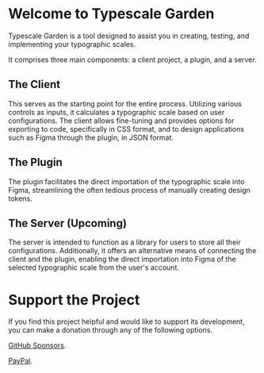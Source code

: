# Welcome to Typescale Garden

Typescale Garden is a tool designed to assist you in creating, testing, and implementing your typographic scales.

It comprises three main components: a client project, a plugin, and a server.

## The Client

This serves as the starting point for the entire process. Utilizing various controls as inputs, it calculates a typographic scale based on user configurations. The client allows fine-tuning and provides options for exporting to code, specifically in CSS format, and to design applications such as Figma through the plugin, in JSON format.

## The Plugin

The plugin facilitates the direct importation of the typographic scale into Figma, streamlining the often tedious process of manually creating design tokens.

## The Server (Upcoming)

The server is intended to function as a library for users to store all their configurations. Additionally, it offers an alternative means of connecting the client and the plugin, enabling the direct importation into Figma of the selected typographic scale from the user's account.

# Support the Project

If you find this project helpful and would like to support its development, you can make a donation through any of the following options.

[GitHub Sponsors](https://github.com/sponsors/ignacio-nacho-barbano/dashboard).

[PayPal](https://paypal.me/IgnacioRBarbano?country.x=UY&locale.x=es_XC).
